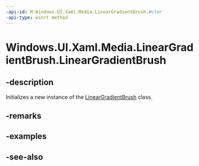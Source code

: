 ```yaml
---
-api-id: M:Windows.UI.Xaml.Media.LinearGradientBrush.#ctor
-api-type: winrt method
---
```


<!-- Method syntax
public LinearGradientBrush()
-->

# Windows.UI.Xaml.Media.LinearGradientBrush.LinearGradientBrush

## -description
Initializes a new instance of the [LinearGradientBrush](lineargradientbrush.md) class.


## -remarks

## -examples

## -see-also
